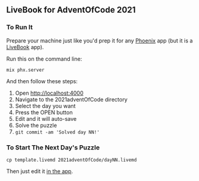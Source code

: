 ## LiveBook for AdventOfCode 2021

### To Run It
Prepare your machine just like you'd prep it for any
[Phoenix](https://www.phoenixframework.org/) app
(but it is a [LiveBook](https://livebook.dev/) app).

Run this on the command line:
```
mix phx.server
```

And then follow these steps:
1. Open [http://localhost:4000](http://localhost:4000)
1. Navigate to the 2021adventOfCode directory
1. Select the day you want
1. Press the OPEN button
1. Edit and it will auto-save
1. Solve the puzzle
1. `git commit -am 'Solved day NN!'`

### To Start The Next Day's Puzzle
`cp template.livemd 2021adventOfCode/dayNN.livemd`

Then just edit it [in the app](http://localhost:4000).

<!-- Do not remove this section or server.ex will break. -->
<!-- Environment variables -->
<!-- Environment variables -->
<!-- And, oddly enough, it needs to be twice -->
